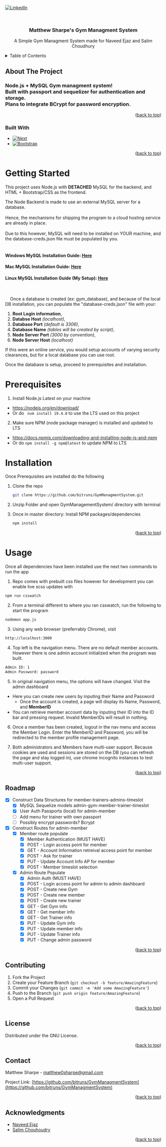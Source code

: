 <!-- Improved compatibility of back to top link: See: https://github.com/othneildrew/Best-README-Template/pull/73 -->
<a name="readme-top"></a>
<!--
*** Thanks for checking out the Best-README-Template. If you have a suggestion
*** that would make this better, please fork the repo and create a pull request
*** or simply open an issue with the tag "enhancement".
*** Don't forget to give the project a star!
*** Thanks again! Now go create something AMAZING! :D
-->



<!-- PROJECT SHIELDS -->
<!--
*** I'm using markdown "reference style" links for readability.
*** Reference links are enclosed in brackets [ ] instead of parentheses ( ).
*** See the bottom of this document for the declaration of the reference variables
*** for contributors-url, forks-url, etc. This is an optional, concise syntax you may use.
*** https://www.markdownguide.org/basic-syntax/#reference-style-links
-->

[![LinkedIn][linkedin-shield]][linkedin-url]



<!-- PROJECT LOGO -->
<br />
<div align="center">
  <a href="https://github.com/bitruns/GymManagmentSystem"></a>

<h3 align="center">Matthew Sharpe's Gym Managment System</h3>

  <p align="center">
    A Simple Gym Managment System made for Naveed Ejaz and Salim Choudhury
  </p>
</div>



<!-- TABLE OF CONTENTS -->
<details>
  <summary>Table of Contents</summary>
  <ol>
    <li>
      <a href="#about-the-project">About The Project</a>
      <ul>
        <li><a href="#built-with">Built With</a></li>
      </ul>
    </li>
    <li>
      <a href="#getting-started">Getting Started</a>
      <ul>
        <li><a href="#prerequisites">Prerequisites</a></li>
        <li><a href="#installation">Installation</a></li>
      </ul>
    </li>
    <li><a href="#usage">Usage</a></li>
    <li><a href="#roadmap">Roadmap</a></li>
    <li><a href="#contributing">Contributing</a></li>
    <li><a href="#license">License</a></li>
    <li><a href="#contact">Contact</a></li>
    <li><a href="#acknowledgments">Acknowledgments</a></li>
  </ol>
</details>



<!-- ABOUT THE PROJECT -->
## About The Project

<!--[![Product Name Screen Shot][product-screenshot]](https://example.com)-->

### Node.js + MySQL Gym managment system! <br> Built with passport and sequelizer for authentication and storage. <br> Plans to integrate BCrypt for password encryption.

<p align="right">(<a href="#readme-top">back to top</a>)</p>



### Built With

* [![Next][Node.js]][Node-url]
* [![Bootstrap][Bootstrap.com]][Bootstrap-url]

<p align="right">(<a href="#readme-top">back to top</a>)</p>



<!-- GETTING STARTED -->
# Getting Started

This project uses Node.js with **DETACHED** MySQL for the backend, and HTML + Bootstrap/CSS as the frontend.

The Node Backend is made to use an external MySQL server for a database. <br><br>
Hence, the mechanisms for shipping the program to a cloud hosting service are already in place. <br><br>Due to this however, MySQL will need to be installed on YOUR machine, and the database-creds.json file must be populated by you.
<br><br>
#### Windows MySQL Installation Guide: [Here](https://www.dataquest.io/blog/install-mysql-windows/) <br>
#### Mac MySQL Installation Guide: [Here](https://www.geeksforgeeks.org/how-to-install-mysql-on-macos/) <br>
#### Linux MySQL Installation Guide (My Setup): [Here](https://www.geeksforgeeks.org/how-to-install-mysql-on-linux/) <br>
<br>

&nbsp;&nbsp;&nbsp;&nbsp;Once a database is created (ex: gym_database), and because of the local DB installation, you can populate the "database-creds.json" file with your: <br>
1. **Root Login information**, 
2. **Databse Host** <em>(localhost)</em>, 
3. **Database Port** <em>(default is 3306)</em>,
4. **Database Name** <em>(tables will be created by script)</em>,
5. **Node Server Port** <em>(3000 by convention)</em>,
6. **Node Server Host** <em>(localhost)</em>
</ol>
If this were an online service, you would setup accounts of varying security clearances, but for a local database you can use root.

Once the database is setup, proceed to prerequisites and installation.
# Prerequisites
1. Install Node.js Latest on your machine
  - https://nodejs.org/en/download/
  - Or do ``` nvm install 19.4.0``` to use the LTS used on this project

2. Make sure NPM (node package manager) is installed and updated to LTS
  - https://docs.npmjs.com/downloading-and-installing-node-js-and-npm
  - Or do ```npm install -g npm@latest``` to update NPM to LTS

 
# Installation
Once Prerequisites are installed do the following

1. Clone the repo
   ```sh
   git clone https://github.com/bitruns/GymManagmentSystem.git
   ```
2. Unzip Folder and open GymManagementSystem/ directory with terminal

3. Once in master directory: Install NPM packages/dependencies
   ```sh
   npm install
   ```

<p align="right">(<a href="#readme-top">back to top</a>)</p>



<!-- USAGE EXAMPLES -->
# Usage
Once all dependencies have been installed use the next two commands to run the app

1. Repo comes with prebuilt css files however for development you can enable live scss updates with
  ```sh
  npm run csswatch
  ```
2. From a terminal different to where you ran csswatch, run the following to start the program
  ```sh
  nodemon app.js
  ```

3. Using any web browser (preferrably Chrome), visit
  ```sh
  http://localhost:3000
  ```
4. Top left is the navigation menu. There are no default member accounts. However there is one admin account initialized when the program was built.
  ```sh
  Admin ID: 1
  Admin Password: password
  ```

5. In original navigation menu, the options will have changed. Visit the admin dashboard
  - Here you can create new users by inputing their Name and Password
    - Once the account is created, a page will display its Name, Password, and **MemberID**
  - You can retrieve member account data by inputing their ID into the ID bar and pressing request. Invalid MemberIDs will result in nothing.

6. Once a member has been created, logout in the nav menu and access the Member Login. Enter the MemberID and Password, you will be redirected to the member profile management page.

7. Both administrators and Members have multi-user support. Because cookies are used and sessions are stored on the DB (you can refresh the page and stay logged in), use chrome incognito instances to test multi-user support.

<p align="right">(<a href="#readme-top">back to top</a>)</p>



<!-- ROADMAP -->
## Roadmap

- [X] Construct Data Structures for member-trainers-admins-timeslot
    - [X] MySQL Sequelize models admin-gym-member-trainer-timeslot
    - [X] User Auth Passports (local) for admin-member
    - [ ] Add menu for trainer with own passport
    - [ ] Possibly encrypt passwords? Bcrypt
- [x] Construct Routes for admin-member
  - [x] Member route populate
    - [x] Member Authentication (MUST HAVE)
    - [x] POST - Login access point for member
    - [x] GET - Account Information retreival access point for member
    - [x] POST - Ask for trainer
    - [x] PUT - Update Account Info AP for member
    - [x] POST - Member timeslot selection
  - [x] Admin Route Populate
    - [x] Admin Auth (MUST HAVE)
    - [x] POST - Login access point for admin to admin dashboard
    - [x] POST - Create new Gym
    - [x] POST - Create new member
    - [x] POST - Create new trainer
    - [x] GET - Get Gym info
    - [x] GET - Get member info
    - [x] GET - Get Trainer info
    - [x] PUT - Update Gym info
    - [x] PUT - Update member info
    - [x] PUT - Update Trainer info
    - [x] PUT - Change admin password
    
<p align="right">(<a href="#readme-top">back to top</a>)</p>



<!-- CONTRIBUTING -->
## Contributing

1. Fork the Project
2. Create your Feature Branch (`git checkout -b feature/AmazingFeature`)
3. Commit your Changes (`git commit -m 'Add some AmazingFeature'`)
4. Push to the Branch (`git push origin feature/AmazingFeature`)
5. Open a Pull Request

<p align="right">(<a href="#readme-top">back to top</a>)</p>



<!-- LICENSE -->
## License

Distributed under the GNU License.

<p align="right">(<a href="#readme-top">back to top</a>)</p>



<!-- CONTACT -->
## Contact

Matthew Sharpe - matthew0sharpe@gmail.com

Project Link: [https://github.com/bitruns/GymManagmentSystem](https://github.com/bitruns/GymManagmentSystem)

<p align="right">(<a href="#readme-top">back to top</a>)</p>



<!-- ACKNOWLEDGMENTS -->
## Acknowledgments

* [Naveed Ejaz]()
* [Salim Chouhoudry]()

<p align="right">(<a href="#readme-top">back to top</a>)</p>



<!-- MARKDOWN LINKS & IMAGES -->
<!-- https://www.markdownguide.org/basic-syntax/#reference-style-links -->
[linkedin-shield]: https://img.shields.io/badge/-LinkedIn-black.svg?style=for-the-badge&logo=linkedin&colorB=555
[linkedin-url]: https://www.linkedin.com/in/matt-sharpe/
[product-screenshot]: images/screenshot.png
[Node.js]: https://img.shields.io/badge/Node-20232A?style=for-the-badge&logo=react&logoColor=61DAFB
[Node-url]: https://nodejs.org/
[Bootstrap.com]: https://img.shields.io/badge/Bootstrap-563D7C?style=for-the-badge&logo=bootstrap&logoColor=white
[Bootstrap-url]: https://getbootstrap.com
[JQuery.com]: https://img.shields.io/badge/jQuery-0769AD?style=for-the-badge&logo=jquery&logoColor=white
[JQuery-url]: https://jquery.com 